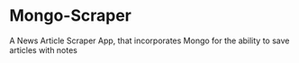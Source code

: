 # Mongo-Scraper
A News Article Scraper App, that incorporates Mongo for the ability to save articles with notes
